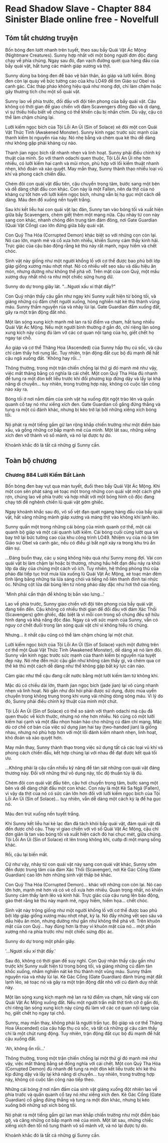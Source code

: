 # Read Shadow Slave - Chapter 884 Sinister Blade online free - Novelfull

## Tóm tắt chương truyện

Bốn bóng đen lướt nhanh trên tuyết, theo sau bầy Quái Vật Ác Mộng (Nightmare Creatures). Sunny hợp nhất với một bóng người đơn độc đang chạy về phía chúng. Ngay sau đó, đạn vạch đường quét qua hàng đầu của bầy quái vật, hất tung các mảnh giáp xương và thịt.

Sunny dùng ba bóng đen để bảo vệ bản thân, áo giáp và lưỡi kiếm. Bóng đen còn lại quay về bức tường cao của khu LO49 để tìm Giáo sư Obel và canh gác. Các tháp pháo không hiệu quả như mong đợi, chỉ làm chậm hoặc gây thương tích cho một số quái vật.

Sunny lao về phía trước, đối đầu với đội tiên phong của bầy quái vật. Cậu không có thời gian để giao chiến với đám Scavengers đông đảo và dị dạng, vì sự thiếu hiểu biết về chúng có thể khiến cậu bị nhấn chìm. Dù vậy, cậu có thể làm chậm chúng lại.

Lưỡi kiếm ngọc bích của Tội Lỗi An Ủi (Sin of Solace) xẻ đôi một con Quái Vật Thức Tỉnh (Awakened Monster). Sunny kinh ngạc trước sức mạnh của thanh kiếm bị nguyền rủa này. Nó nhẹ bẫng và chém qua kẻ thù dễ dàng như không gặp phải kháng cự nào.

Thanh jian ngọc bích rất nhanh nhẹn và linh hoạt. Sunny phải điều chỉnh kỹ thuật của mình. So với thanh odachi quen thuộc, Tội Lỗi An Ủi nhẹ hơn nhiều, có lưỡi kiếm hai cạnh và mũi nhọn, phù hợp với lối kiếm thuật nhanh nhẹn, khó đoán và xảo quyệt. May mắn thay, Sunny thành thạo nhiều loại vũ khí và phong cách chiến đấu.

Chém đôi con quái vật đầu tiên, cậu chuyển trọng tâm, bước sang một bên và dễ dàng chặt đầu con khác. Con này là một Fallen, nên da thịt của nó kháng cự tốt hơn với lưỡi kiếm ngọc bích, nhưng vẫn bị hạ gục một cách dễ dàng. Máu đen đổ xuống nền tuyết trắng.

Sau khi kết liễu hai con quái vật lạc đàn, Sunny tan vào bóng tối và xuất hiện giữa bầy Scavengers, chém giết thêm một mạng nữa. Cậu nhảy từ con này sang con khác, nhanh chóng đến trung tâm đám đông, nơi Gate Guardian (Quái Vật Cổng) cao lớn đứng giữa bầy quái vật.

Con Quỷ Tha Hóa (Corrupted Demon) khác biệt so với những con còn lại. Nó cao lớn, mạnh mẽ và cổ xưa hơn nhiều, khiến Sunny cảm thấy kinh hãi. Trực giác của cậu báo động rằng kẻ thù này rất mạnh, nguy hiểm và chết chóc.

Sinh vật này giống như một người khổng lồ với cơ thể được bao phủ bởi lớp giáp giống xương màu nhợt nhạt. Nó có nhiều vết sẹo sâu và dấu hiệu ăn mòn, nhưng dường như không thể phá vỡ. Trên mặt của con Quỷ, một mấu xương duy nhất nhô ra như một chiếc sừng hung dữ.

Sunny do dự trong giây lát. "...Ngươi xấu xí thật đấy?"

Con Quỷ nhận thấy cậu gần như ngay khi Sunny xuất hiện từ bóng tối, và giáng những cú đấm chết người xuống, hòng nghiền nát kẻ thù thành vũng máu. Sunny thầm nguyền rủa và nhảy lùi lại. Gate Guardian đấm xuống đất, gây ra một trận động đất nhỏ.

Một làn sóng xung kích mạnh mẽ lan ra từ điểm va chạm, hất tung nhiều Quái Vật Ác Mộng. Nếu một người bình thường ở gần đó, chỉ riêng làn sóng xung kích này cũng đủ làm vỡ các cơ quan nội tạng của họ, giết chết họ ngay tại chỗ.

Áo giáp và cơ thể Thăng Hoa (Ascended) của Sunny hấp thụ cú sốc, và cậu chỉ cảm thấy hơi rung lắc. Tuy nhiên, trận động đất cục bộ đủ mạnh để hất cậu ngã xuống đất. 'Không hay rồi...'

Thông thường, trong một trận chiến chống lại thứ gì đó mạnh mẽ như vậy, việc mất thăng bằng có nghĩa là cái chết. Một con Quỷ Tha Hóa đủ nhanh để tung ra một đòn kết liễu trước khi đối phương kịp đứng dậy và lấy lại khả năng di chuyển... tuy nhiên, trong trường hợp này, không có cuộc tấn công nào xảy ra.

Bóng tối ở nơi nắm đấm của sinh vật hạ xuống đột ngột trào lên và quấn quanh cổ tay nó như xiềng xích đen. Gate Guardian cố gắng đứng thẳng và tung ra một cú đánh khác, nhưng bị kéo trở lại bởi những xiềng xích bóng tối.

Nó phát ra một tiếng gầm gừ lan rộng khắp chiến trường như một điềm báo xấu, và gồng những cơ bắp mạnh mẽ của mình. Một lát sau, những xiềng xích đen vỡ thành vô số mảnh, và nó lại được tự do.

Khoảnh khắc đó là tất cả những gì Sunny cần.

## Toàn bộ chương

### Chương 884 Lưỡi Kiếm Bất Lành

Bốn bóng đen bay vụt qua màn tuyết, đuổi theo bầy Quái Vật Ác Mộng. Khi một con sên phát sáng xé toạc một trong những con quái vật một cách ghê rợn, chúng lao về phía trước và hợp nhất với một bóng hình cô độc đang chạy tới để nghênh chiến lũ quái vật gớm ghiếc.

Ngay khoảnh khắc sau đó, vô số vệt đạn quét ngang hàng đầu của bầy quái vật, hất văng những mảnh giáp xương và mảng thịt vào không khí lạnh lẽo.

Sunny quấn một trong những cái bóng của mình quanh cơ thể, một cái quanh bộ giáp và một cái quanh lưỡi kiếm. Cái bóng cuối cùng lướt qua và bay trở lại bức tường cao của khu công trình LO49. Nhiệm vụ của nó là tìm Giáo sư Obel và canh gác, nếu có điều gì bất ngờ xảy ra trong khu trú ẩn dân sự.

...Đáng buồn thay, các ụ súng không hiệu quả như Sunny mong đợi. Vài con quái vật bị làm chậm lại hoặc bị thương, nhưng hầu hết đạn đều nảy ra khỏi lớp da dày của chúng một cách vô ích. Tuy nhiên, hệ thống phòng thủ của pháo đài tiếp tục trút mưa lửa xuống lũ Quái Vật Ác Mộng, xé toạc màn đêm tĩnh lặng bằng những tia lửa sáng chói và tiếng nổ liên thanh đinh tai nhức óc. Những cột lửa dài bùng lên từ nòng pháo dày đặc như hơi thở của rồng.

'Mình phải cẩn thận để không bị bắn vào lưng...'

Lao về phía trước, Sunny giao chiến với đội tiên phong của bầy quái vật đang tiến đến. Cậu không có nhiều thời gian để đối đầu với đám Xác Thối (Scavengers) gớm ghiếc, đặc biệt là vì mỗi con trong số chúng đều sở hữu hình dạng và khả năng độc đáo. Ngay cả với sức mạnh của Sunny, vẫn có nguy cơ chết đuối trong làn sóng quái vật chỉ vì không hiểu rõ chúng.

Nhưng... ít nhất cậu cũng có thể làm chậm chúng lại một chút.

Lưỡi kiếm ngọc bích của Tội Lỗi An Ủi (Sin of Solace) vạch một đường trên cơ thể một Quái Vật Thức Tỉnh (Awakened Monster), dễ dàng xẻ nó làm đôi. Sunny vẫn kinh ngạc trước sức mạnh của thanh kiếm bị nguyền rủa tuyệt đẹp này. Nó nhẹ đến mức cậu gần như không cảm thấy gì, và chém qua cơ thể kẻ thù một cách dễ dàng như thể không gặp bất kỳ lực cản nào.

Cảm giác như thể cậu đang cắt nước bằng một lưỡi kiếm làm từ không khí.

Mặc dù có chiều dài lớn, thanh jian ngọc bích (jade jian) lại vô cùng nhanh nhẹn và linh hoạt. Nó gần như đòi hỏi phải được sử dụng, được múa uyển chuyển trong không trung trong khi vung vãi những dòng sông máu. Vì lý do đó, Sunny phải điều chỉnh kỹ thuật của mình một chút.

Tội Lỗi An Ủi (Sin of Solace) có thể so sánh với thanh odachi mà cậu đã quen thuộc về kích thước, nhưng nó nhẹ hơn nhiều. Nó cũng có một lưỡi kiếm hai cạnh và một đầu nhọn hoàn hảo cho những cú đâm chí mạng. Mặc dù cơ chế cơ bản của việc sử dụng jian hai tay (two-handed jian) là giống nhau, nhưng nó phù hợp hơn với một lối đánh kiếm nhanh nhẹn, linh hoạt, khó đoán và xảo quyệt hơn.

May mắn thay, Sunny thành thạo trong việc sử dụng tất cả các loại vũ khí và phong cách chiến đấu, kết hợp chúng lại với nhau để đạt được kết quả tối ưu.

...Không phải là cậu cần nhiều kỹ năng để tàn sát những con quái vật đáng thương này. Đối với những thứ vô dụng này, tốc độ thuần túy là đủ.

Chém đôi con quái vật đầu tiên, cậu hơi chuyển trọng tâm, bước sang một bên và dễ dàng chặt đầu một con khác. Con này là một Kẻ Sa Ngã (Fallen), vì vậy da thịt của nó có sức cản lớn hơn đối với lưỡi kiếm ngọc bích của Tội Lỗi An Ủi (Sin of Solace)... tuy nhiên, vẫn dễ dàng một cách kỳ lạ để hạ gục nó.

Máu đen trút xuống nền tuyết trắng.

Khi Sunny kết liễu hai kẻ lạc đàn đã tách khỏi bầy quái vật, đám quái vật đã đến được chỗ cậu. Thay vì giao chiến với vô số Quái Vật Ác Mộng, cậu chỉ đơn giản là tan vào bóng tối và xuất hiện cách đó hai chục mét, giữa chúng. Tội Lỗi An Ủi (Sin of Solace) rít lên trong không khí, cướp đi một mạng sống khác.

Rồi, cậu lại biến mất.

Cứ như vậy, nhảy từ con quái vật này sang con quái vật khác, Sunny sớm đến được trung tâm của đám Xác Thối (Scavenger), nơi Kẻ Gác Cổng (Gate Guardian) cao lớn hơn những sinh vật thấp bé khác.

Con Quỷ Tha Hóa (Corrupted Demon)... khác với những con còn lại. Nó cao lớn hơn, mạnh mẽ hơn và có vẻ cổ xưa hơn nhiều. Quan trọng nhất, nó khiến Sunny cảm thấy lạnh lẽo và kinh hãi. Trực giác của cậu rung lên báo động, gào thét rằng kẻ thù này mạnh mẽ, nguy hiểm, hiểm họa... chết chóc.

Sinh vật này trông giống như một người khổng lồ với cơ thể được bao phủ bởi lớp giáp giống xương màu nhợt nhạt, kỳ lạ. Nó đầy những vết sẹo sâu và dấu hiệu ăn mòn, nhưng dường như gần như không thể phá vỡ. Trên khuôn mặt của con Quỷ... hay đúng hơn là thay vì khuôn mặt của nó... một phần xương nhô ra phía trước như một chiếc sừng độc ác.

Sunny do dự trong một phần giây.

'...Ngươi xấu xí thật đấy.'

Sau đó, không có thời gian để suy nghĩ. Con Quỷ nhận thấy cậu gần như trước khi Sunny xuất hiện từ trong bóng tối, và giáng những cú đấm tàn khốc xuống, nhắm nghiền nát kẻ thù thành một vũng máu. Sunny thầm nguyền rủa và nhảy lùi lại. Kẻ Gác Cổng (Gate Guardian) đánh trúng mặt đất lạnh lẽo, xé toạc nó và gây ra một trận động đất nhỏ với cú đánh duy nhất này.

Một làn sóng xung kích mạnh mẽ lan ra từ điểm va chạm, hất văng vài con Quái Vật Ác Mộng xuống đất. Nếu một người trần mắt thịt tình cờ ở gần đó, chỉ riêng làn sóng xung kích này cũng đủ làm vỡ các cơ quan nội tạng của họ, giết chết họ ngay tại chỗ.

Sunny, may mắn thay, không phải là người trần tục. Bộ giáp và cơ thể Thăng Hoa (Ascended) của cậu hấp thụ cú sốc, và tất cả những gì cậu cảm thấy chỉ là một chút rung động. Tuy nhiên, trận động đất cục bộ đủ mạnh để hất cậu xuống đất.

'Ah, không ổn rồi...'

Thông thường, trong một trận chiến chống lại một thứ gì đó mạnh mẽ như vậy, việc mất thăng bằng sẽ đồng nghĩa với cái chết. Một con Quỷ Tha Hóa (Corrupted Demon) đủ nhanh để tung ra một đòn kết liễu trước khi kẻ thù kịp đứng dậy và lấy lại khả năng di chuyển... tuy nhiên, trong trường hợp này, không có cuộc tấn công nào tiếp theo.

Những cái bóng ở nơi nắm đấm của sinh vật giáng xuống đột nhiên lao về phía trước và quấn quanh cổ tay nó như xiềng xích đen. Kẻ Gác Cổng (Gate Guardian) cố gắng đứng thẳng và tung ra một đòn khác, nhưng bị kéo xuống bởi những sợi xích bóng tối.

Nó phát ra một tiếng gầm gừ lan man khắp chiến trường như một điềm báo gở, và căng những cơ bắp mạnh mẽ của mình. Một lát sau, những chiếc xiềng xích đen tối nổ tung thành vô số mảnh vỡ, và nó lại được tự do.

Khoảnh khắc đó là tất cả những gì Sunny cần.